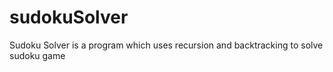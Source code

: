 # sudokuSolver

Sudoku Solver is a program which uses recursion and backtracking to solve sudoku game
